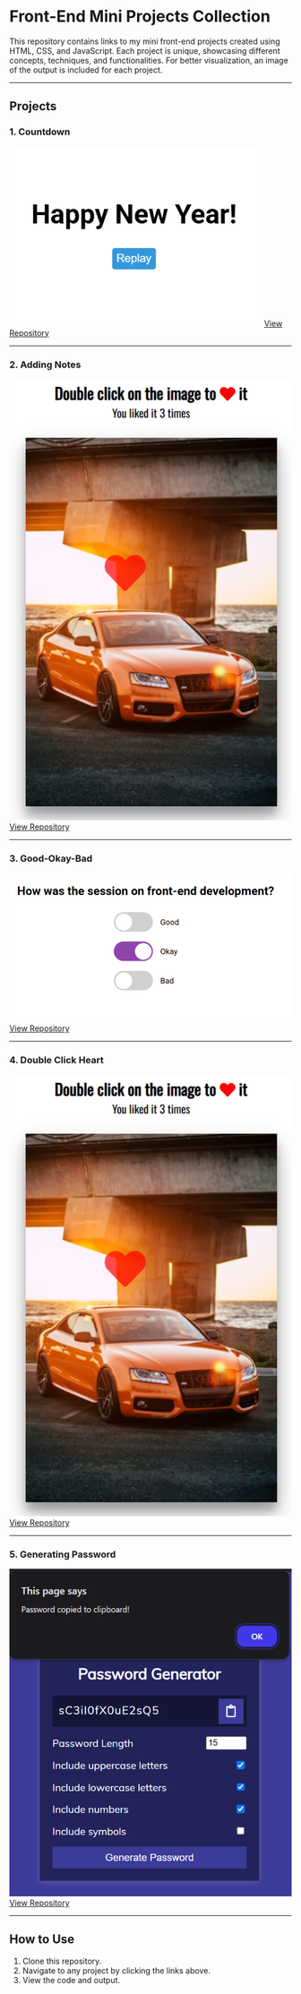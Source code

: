 # Front-End Mini Projects Collection

This repository contains links to my mini front-end projects created using HTML, CSS, and JavaScript. Each project is unique, showcasing different concepts, techniques, and functionalities. For better visualization, an image of the output is included for each project.

---

## Projects

### 1. Countdown
![Countdown](./images/countdown.png)
[View Repository](https://github.com/Jayasri2021/Count-Down)

---

### 2. Adding Notes
![Adding Notes](./images/adding-notes.png)
[View Repository](https://github.com/Jayasri2021/Adding-Notes)

---

### 3. Good-Okay-Bad
![Good-Okay-Bad](./images/good-okay-bad.png)
[View Repository](https://github.com/yourusername/good-okay-bad)

---

### 4. Double Click Heart
![Double Click Heart](./images/double-click-heart.png)
[View Repository](https://github.com/yourusername/double-click-heart)

---

### 5. Generating Password
![Generating Password](./images/generating-password.png)
[View Repository](https://github.com/yourusername/generating-password)

---

## How to Use

1. Clone this repository.
2. Navigate to any project by clicking the links above.
3. View the code and output.
